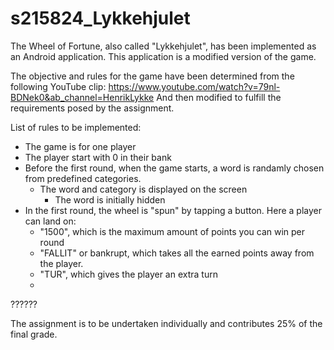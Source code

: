 # s215824_Lykkehjulet

The Wheel of Fortune, also called "Lykkehjulet", has been implemented as an Android application. 
This application is a modified version of the game. 

The objective and rules for the game have been determined from the following YouTube clip: https://www.youtube.com/watch?v=79nl-BDNek0&ab_channel=HenrikLykke 
And then modified to fulfill the requirements posed by the assignment. 

List of rules to be implemented: 
* The game is for one player
* The player start with 0 in their bank
* Before the first round, when the game starts, a word is randamly chosen from predefined categories.
  * The word and category is displayed on the screen
    * The word is initially hidden
* In the first round, the wheel is "spun" by tapping a button. Here a player can land on: 
  * "1500", which is the maximum amount of points you can win per round 
  * "FALLIT" or bankrupt, which takes all the earned points away from the player. 
  * "TUR", which gives the player an extra turn
  * 


??????

The assignment is to be undertaken individually and contributes 25% of the final grade.
